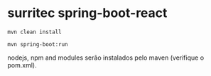 # surritec spring-boot-react

```
mvn clean install
```
```
mvn spring-boot:run
```

nodejs, npm and modules serão instalados pelo maven (verifique o pom.xml).
